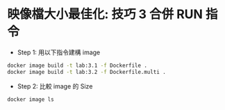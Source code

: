 # 映像檔大小最佳化: 技巧 3 合併 RUN 指令

- Step 1: 用以下指令建構 image

```bash
docker image build -t lab:3.1 -f Dockerfile .
docker image build -t lab:3.2 -f Dockerfile.multi .
```

- Step 2: 比較 image 的 Size

```bash
docker image ls
```
